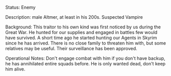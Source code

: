 Status: Enemy

Description: male Altmer, at least in his 200s. Suspected Vampire

Background: This traitor to his own kind was first noticed by us during the Great War. He hunted for our supplies and engaged in battles few would have survived. A short time ago he started hunting our Agents in Skyrim since he has arrived. There is no close family to threaten him with, but some relatives may be useful. Their surveillance has been approved.

Operational Notes: Don't engage combat with him if you don't have backup, he has annihilated entire squads before. He is only wanted dead, don't keep him alive.
